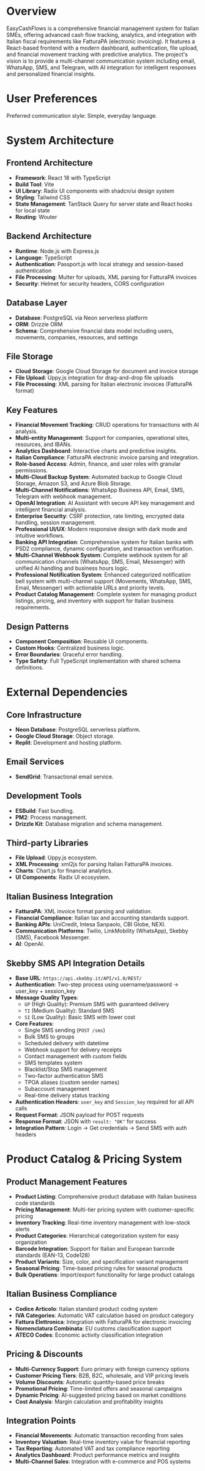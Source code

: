 # Overview
EasyCashFlows is a comprehensive financial management system for Italian SMEs, offering advanced cash flow tracking, analytics, and integration with Italian fiscal requirements like FatturaPA (electronic invoicing). It features a React-based frontend with a modern dashboard, authentication, file upload, and financial movement tracking with predictive analytics. The project's vision is to provide a multi-channel communication system including email, WhatsApp, SMS, and Telegram, with AI integration for intelligent responses and personalized financial insights.

# User Preferences
Preferred communication style: Simple, everyday language.

# System Architecture

## Frontend Architecture
- **Framework**: React 18 with TypeScript
- **Build Tool**: Vite
- **UI Library**: Radix UI components with shadcn/ui design system
- **Styling**: Tailwind CSS
- **State Management**: TanStack Query for server state and React hooks for local state
- **Routing**: Wouter

## Backend Architecture
- **Runtime**: Node.js with Express.js
- **Language**: TypeScript
- **Authentication**: Passport.js with local strategy and session-based authentication
- **File Processing**: Multer for uploads, XML parsing for FatturaPA invoices
- **Security**: Helmet for security headers, CORS configuration

## Database Layer
- **Database**: PostgreSQL via Neon serverless platform
- **ORM**: Drizzle ORM
- **Schema**: Comprehensive financial data model including users, movements, companies, resources, and settings

## File Storage
- **Cloud Storage**: Google Cloud Storage for document and invoice storage
- **File Upload**: Uppy.js integration for drag-and-drop file uploads
- **File Processing**: XML parsing for Italian electronic invoices (FatturaPA format)

## Key Features
- **Financial Movement Tracking**: CRUD operations for transactions with AI analysis.
- **Multi-entity Management**: Support for companies, operational sites, resources, and IBANs.
- **Analytics Dashboard**: Interactive charts and predictive insights.
- **Italian Compliance**: FatturaPA electronic invoice parsing and integration.
- **Role-based Access**: Admin, finance, and user roles with granular permissions.
- **Multi-Cloud Backup System**: Automated backup to Google Cloud Storage, Amazon S3, and Azure Blob Storage.
- **Multi-Channel Notifications**: WhatsApp Business API, Email, SMS, Telegram with webhook management.
- **OpenAI Integration**: AI Assistant with secure API key management and intelligent financial analysis.
- **Enterprise Security**: CSRF protection, rate limiting, encrypted data handling, session management.
- **Professional UI/UX**: Modern responsive design with dark mode and intuitive workflows.
- **Banking API Integration**: Comprehensive system for Italian banks with PSD2 compliance, dynamic configuration, and transaction verification.
- **Multi-Channel Webhook System**: Complete webhook system for all communication channels (WhatsApp, SMS, Email, Messenger) with unified AI handling and business hours logic.
- **Professional Notification System**: Enhanced categorized notification bell system with multi-channel support (Movements, WhatsApp, SMS, Email, Messenger) with actionable URLs and priority levels.
- **Product Catalog Management**: Complete system for managing product listings, pricing, and inventory with support for Italian business requirements.

## Design Patterns
- **Component Composition**: Reusable UI components.
- **Custom Hooks**: Centralized business logic.
- **Error Boundaries**: Graceful error handling.
- **Type Safety**: Full TypeScript implementation with shared schema definitions.

# External Dependencies

## Core Infrastructure
- **Neon Database**: PostgreSQL serverless platform.
- **Google Cloud Storage**: Object storage.
- **Replit**: Development and hosting platform.

## Email Services
- **SendGrid**: Transactional email service.

## Development Tools
- **ESBuild**: Fast bundling.
- **PM2**: Process management.
- **Drizzle Kit**: Database migration and schema management.

## Third-party Libraries
- **File Upload**: Uppy.js ecosystem.
- **XML Processing**: xml2js for parsing Italian FatturaPA invoices.
- **Charts**: Chart.js for financial analytics.
- **UI Components**: Radix UI ecosystem.

## Italian Business Integration
- **FatturaPA**: XML invoice format parsing and validation.
- **Financial Compliance**: Italian tax and accounting standards support.
- **Banking APIs**: UniCredit, Intesa Sanpaolo, CBI Globe, NEXI.
- **Communication Platforms**: Twilio, LinkMobility (WhatsApp), Skebby (SMS), Facebook Messenger.
- **AI**: OpenAI.

## Skebby SMS API Integration Details
- **Base URL**: `https://api.skebby.it/API/v1.0/REST/`
- **Authentication**: Two-step process using username/password → user_key + session_key
- **Message Quality Types**:
  - `GP` (High Quality): Premium SMS with guaranteed delivery
  - `TI` (Medium Quality): Standard SMS 
  - `SI` (Low Quality): Basic SMS with lower cost
- **Core Features**:
  - Single SMS sending (`POST /sms`)
  - Bulk SMS to groups
  - Scheduled delivery with datetime
  - Webhook support for delivery receipts
  - Contact management with custom fields
  - SMS templates system
  - Blacklist/Stop SMS management
  - Two-factor authentication SMS
  - TPOA aliases (custom sender names)
  - Subaccount management
  - Real-time delivery status tracking
- **Authentication Headers**: `user_key` and `Session_key` required for all API calls
- **Request Format**: JSON payload for POST requests
- **Response Format**: JSON with `result: "OK"` for success
- **Integration Pattern**: Login → Get credentials → Send SMS with auth headers

# Product Catalog & Pricing System

## Product Management Features
- **Product Listing**: Comprehensive product database with Italian business code standards
- **Pricing Management**: Multi-tier pricing system with customer-specific pricing
- **Inventory Tracking**: Real-time inventory management with low-stock alerts
- **Product Categories**: Hierarchical categorization system for easy organization
- **Barcode Integration**: Support for Italian and European barcode standards (EAN-13, Code128)
- **Product Variants**: Size, color, and specification variant management
- **Seasonal Pricing**: Time-based pricing rules for seasonal products
- **Bulk Operations**: Import/export functionality for large product catalogs

## Italian Business Compliance
- **Codice Articolo**: Italian standard product coding system
- **IVA Categories**: Automatic VAT calculation based on product category
- **Fattura Elettronica**: Integration with FatturaPA for electronic invoicing
- **Nomenclatura Combinata**: EU customs classification support
- **ATECO Codes**: Economic activity classification integration

## Pricing & Discounts
- **Multi-Currency Support**: Euro primary with foreign currency options
- **Customer Pricing Tiers**: B2B, B2C, wholesale, and VIP pricing levels
- **Volume Discounts**: Automatic quantity-based price breaks
- **Promotional Pricing**: Time-limited offers and seasonal campaigns
- **Dynamic Pricing**: AI-suggested pricing based on market conditions
- **Cost Analysis**: Margin calculation and profitability insights

## Integration Points
- **Financial Movements**: Automatic transaction recording from sales
- **Inventory Valuation**: Real-time inventory value for financial reporting
- **Tax Reporting**: Automated VAT and tax compliance reporting
- **Analytics Dashboard**: Product performance metrics and insights
- **Multi-Channel Sales**: Integration with e-commerce and POS systems